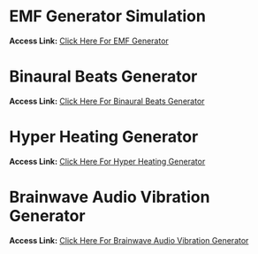# EMF Generator Simulation
**Access Link:** [Click Here For EMF Generator](https://humayunshariarhimu.github.io/BrainGuru/Simulation/EMF_Generator/)

# Binaural Beats Generator
**Access Link:** [Click Here For Binaural Beats Generator](https://humayunshariarhimu.github.io/BrainGuru/Simulation/Binaural_Beats_Generator/)

# Hyper Heating Generator
**Access Link:** [Click Here For Hyper Heating Generator](https://humayunshariarhimu.github.io/BrainGuru/Simulation/Hyper_Heating_Generator)

# Brainwave Audio Vibration Generator
**Access Link:** [Click Here For Brainwave Audio Vibration Generator](https://humayunshariarhimu.github.io/BrainGuru/Simulation/Brainwave_Audio_Vibration_Generator)
